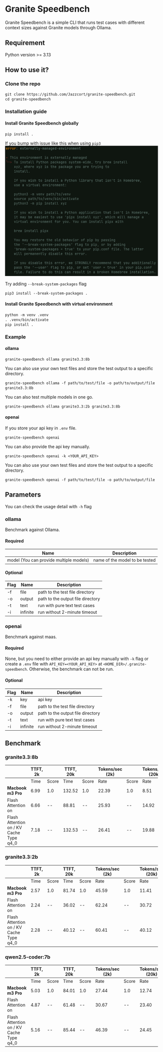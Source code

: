 # Granite Speedbench
Granite Speedbench is a simple CLI that runs test cases with different context sizes against Granite models through Ollama.
## Requirement
Python version >= 3.13
## How to use it?
### Clone the repo
```shell
git clone https://github.com/Jazzcort/granite-speedbench.git
cd granite-speedbench
```
### Installation guide
#### Install Granite Speedbench globally
```shell
pip install .
```
If you bump with issue like this when using `pip3`
![Issue picture](https://github.com/Jazzcort/granite-speedbench/blob/main/media/issue.png)

Try adding `--break-system-packages` flag

```shell
pip3 install --break-system-packages .
```
#### Install Granite Speedbench with virtual environment
```shell
python -m venv .venv
. .venv/bin/activate
pip install .
```
### Example
#### ollama
```shell
granite-speedbench ollama granite3.3:8b
```
You can also use your own test files and store the test output to a specific directory.
```shell
granite-speedbench ollama -f path/to/test/file -o path/to/output/file granite3.3:8b
```
You can also test multiple models in one go.
```shell
granite-speedbench ollama granite3.3:2b granite3.3:8b
```
#### openai
If you store your api key in `.env` file.
```shell
granite-speedbench openai
```
You can also provide the api key manually.
```shell
granite-speedbench openai -k <YOUR_API_KEY>
```
You can also use your own test files and store the test output to a specific directory.
```shell
granite-speedbench openai -f path/to/test/file -o path/to/output/file 
```


## Parameters
You can check the usage detail with `-h` flag

### ollama
Benchmark against Ollama.

#### Required
|  Name    | Description |
|----------|----------|
|  model (You can provide multiple models)    | name of the model to be tested  |
#### Optional
| Flag | Name | Description |
|----------|----------|----------|
| -f    | file     | path to the test file directory     |
| -o    | output    | path to the output file directory  |
| -t    | text    | run with pure text test cases |
| -i    | infinite    | run without 2-minute timeout  |

### openai
Benchmark against maas.

#### Required
None, but you need to either provide an api key manually with `-k` flag or create a `.env` file with `API_KEY=<YOUR_API_KEY>` at `<HOME_DIR>/.granite-speedbench`. Otherwise, the benchmark can not be run.

#### Optional
| Flag | Name | Description |
|----------|----------|----------|
| -k    | key     | api key  |
| -f    | file     | path to the test file directory     |
| -o    | output    | path to the output file directory  |
| -t    | text    | run with pure text test cases |
| -i    | infinite    | run without 2-minute timeout  |

## Benchmark
### granite3.3:8b
|                                          | TTFT, 2k |        | TTFT, 20k |        | Tokens/sec (2k)  |        | Tokens/sec (20k)  |        | Overall |
|------------------------------------------|----------|--------|-----------|--------|------------------|--------|-------------------|--------|---------|
|                                          | Time     | Score  | Time      | Score  | Rate             | Score  | Rate              | Score  |         |
|           **Macbook m3 Pro**             | 6.99     | 1.0    | 132.52    | 1.0    | 22.39            | 1.0    | 8.51              | 1.0    | -       |
|           Flash Attention on             | 6.66     | --     | 88.81     | --     | 25.93            | --     | 14.92             | --     | -       |
| Flash Attention on / KV Cache Type q4_0  | 7.18     | --     | 132.53    | --     | 26.41            | --     | 19.88             | --     | -       |

### granite3.3:2b
|                                          | TTFT, 2k |        | TTFT, 20k |        | Tokens/sec (2k)  |        | Tokens/sec (20k)  |        | Overall |
|------------------------------------------|----------|--------|-----------|--------|------------------|--------|-------------------|--------|---------|
|                                          | Time     | Score  | Time      | Score  | Rate             | Score  | Rate              | Score  |         |
|           **Macbook m3 Pro**             | 2.57     | 1.0    | 81.74     | 1.0    | 45.59            | 1.0    | 11.41             | 1.0    | -       |
|           Flash Attention on             | 2.24     | --     | 36.02     | --     | 62.24            | --     | 30.72             | --     | -       |
| Flash Attention on / KV Cache Type q4_0  | 2.28     | --     | 40.12     | --     | 60.41            | --     | 40.12             | --     | -       |

### qwen2.5-coder:7b
|                                          | TTFT, 2k |        | TTFT, 20k |        | Tokens/sec (2k)  |        | Tokens/sec (20k)  |        | Overall |
|------------------------------------------|----------|--------|-----------|--------|------------------|--------|-------------------|--------|---------|
|                                          | Time     | Score  | Time      | Score  | Rate             | Score  | Rate              | Score  |         |
|          **Macbook m3 Pro**              | 5.03     | 1.0    | 84.01     | 1.0    | 27.44            | 1.0    | 12.74             | 1.0    | -       |
|          Flash Attention on              | 4.87     | --     | 61.48     | --     | 30.67            | --     | 23.40             | --     | -       |
| Flash Attention on / KV Cache Type q4_0  | 5.16     | --     | 85.44     | --     | 46.39            | --     | 24.45             | --     | -       |

